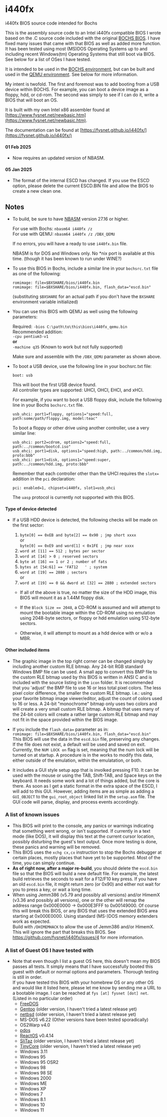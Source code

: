 # i440fx
i440fx BIOS source code intended for Bochs

This is the assembly source code to an Intel i440fx compatible BIOS I wrote based on the .C source code included with the original [BOCHS BIOS](https://github.com/bochs-emu/Bochs/tree/master/bochs/bios). I have fixed many issues that came with that BIOS as well as added more function. It has been tested using most (MS)DOS Operating Systems up to and including recent Windows(tm) Operating Systems that still boot via BIOS. See below for a list of OSes I have tested.

It is intended to be used in the [BOCHS environment](https://github.com/bochs-emu/Bochs), but can be built and used in the [QEMU environment](https://www.qemu.org/). See below for more information.

My intent is twofold. The first and foremost was to add booting from a USB device within BOCHS. For example, you can boot a device image as a floppy, hdd, or cd-rom. The second was simply to see if I can do it, write a BIOS that will boot an OS.

It is built with my own Intel x86 assembler found at [https://www.fysnet.net/newbasic.htm](https://www.fysnet.net/newbasic.htm).

The documentation can be found at [https://fysnet.github.io/i440fx/](https://fysnet.github.io/i440fx/)

#### 01 Feb 2025
* Now requires an updated version of NBASM.

#### 05 Jan 2025
* The format of the internal ESCD has changed. If you use the ESCD option, please delete the current ESCD.BIN file and allow the BIOS to create a new clean one.

## Notes
* To build, be sure to have <a href="https://www.fysnet.net/newbasic.htm">NBASM</a> version 27.16 or higher.

  For use with Bochs: `nbasm64 i440fx /z`\
  For use with QEMU: `nbasm64 i440fx /z /DBX_QEMU`
  
  If no errors, you will have a ready to use `i440fx.bin` file.

  NBASM is for DOS and Windows only. No *nix port is available at this time. (though it has been known to run under WINE?)

* To use this BIOS in Bochs, include a similar line in your `bochsrc.txt` file as one of the following:
  
   `romimage: file=$BXSHARE/bios/i440fx.bin`\
   `romimage: file=$BXSHARE/bios/i440fx.bin, flash_data="escd.bin"`
    
   (substituting `$BXSHARE` for an actual path if you don't have the `BXSHARE` environment variable initialized)

* You can use this BIOS with QEMU as well using the following parameters:

  Required: `-bios C:\path\to\this\bios\i440fx_qemu.bin`\
  Recommended addition:\
  `-cpu pentium3-v1`\
    **or**\
  `-machine q35` (Known to work but not fully supported)

  Make sure and assemble with the `/DBX_QEMU` parameter as shown above.

* To boot a USB device, use the following line in your bochsrc.txt file:

  `boot: usb`

  This will boot the first USB device found.\
  All controller types are supported: UHCI, OHCI, EHCI, and xHCI.

  For example, if you want to boot a USB floppy disk, include the following line in your Bochs `bochsrc.txt` file.

  `usb_uhci: port1=floppy, options1="speed:full, path:some/path/floppy.img, model:teac"`

  To boot a floppy or other drive using another controller, use a very similar line:

  `usb_ohci: port2=cdrom, options2="speed:full, path:../common/bootcd.iso"`\
  `usb_ehci: port1=disk, options1="speed:high, path:../common/hdd.img, proto:bbb"`\
  `usb_xhci: port1=disk, options1="speed:super, path:../common/hdd.img, proto:bbb"`

  Remember that each controller other than the UHCI requires the `slotx=` addition in the `pci` declaration:

  `pci: enabled=1, chipset=i440fx, slot1=usb_ohci`

  The `uasp` protocol is currently not supported with this BIOS.

#### Type of device detected
* If a USB HDD device is detected, the following checks will be made on the first sector:
  
  1. `byte[0] == 0xEB and byte[2] == 0x90 ; jmp short xxxx`\
    or\
     `byte[0] == 0xE9 and word[1] < 0x1FE ; jmp near xxxx`
  2. `word at [11] == 512 ; bytes per sector`
  3. `word at [14] > 0 ; reserved sectors`
  4. `byte at [16] == 1 or 2 ; number of fats`
  5. `bytes at [54:61] == 'FAT12   ' ; system`
  6. `word at [19] == 2880 ; sectors`\
  or
  7. `word at [19] == 0 && dword at [32] == 2880 ; extended sectors`

  * If all of the above is true, no matter the size of the HDD image, this BIOS will mount it as a 1.44M floppy disk.
  
  * If the `Block Size == 2048`, a CD-ROM is assumed and will attempt to mount the bootable image within the CD-ROM using no emulation using 2048-byte sectors, or floppy or hdd emulation using 512-byte sectors.
  
  * Otherwise, it will attempt to mount as a hdd device with or w/o a MBR.

#### Other included items
* The graphic image in the top right corner can be changed simply by including another custom RLE bitmap. Any 24-bit RGB standard Windows BMP file can be used. A small app to convert this BMP file to the custom RLE bitmap used by this BIOS is written in ANSI C and is included with the source listing in the `icon` folder. It is recommended that you 'adjust' the BMP file to use 16 or less total pixel colors. The less pixel color difference, the smaller the custom RLE bitmap. i.e.: using your favorite bitmap image viewer/editor, adjust the count of colors used to 16 or less. A 24-bit "monochrome" bitmap only uses two colors and will create a very small custom RLE bitmap. A bitmap that uses many of the 24-bit colors will create a rather large custom RLE bitmap and may not fit in the space provided within the BIOS image.

* If you include the `flash_data=` parameter as in:\
  `romimage: file=$BXSHARE/bios/i440fx.bin, flash_data="escd.bin"`\
  This BIOS will use the data in the `escd.bin` file, preserving any changes. If the file does not exist, a default will be used and saved on exit. Currently, the `NUM LOCK on` flag is set, meaning that the num lock will be turned on at startup. A procedure is in the works to modify this data, either outside of the emulation, within the emulatation, or both.

* It includes a GUI style setup app that is involked pressing F10. It can be used with the mouse or using the TAB, Shift-TAB, and Space keys on the keyboard. It needs some work and a lot of things added, but the core is there. As soon as I get a static format in the extra space of the ESCD, I will add to this GUI. However, adding items are as simple as adding a `GUI_OBJECT` to the `gui_root_object` linked list in the `setup.asm` file. The GUI code will parse, display, and process events accordingly.

### A list of known issues
* This BIOS will print to the console, any panics or warnings indicating that something went wrong, or isn't supported. If currently in a text mode (like DOS), it will display this text at the current cursor location, possibly disturbing the guest's text output. Once more testing is done, these panics and warning will be removed.
* This BIOS uses the `xchg cx,cx` instruction to stop the Bochs debugger at certain places, mostly places that have yet to be supported. Most of the time, you can simply continue.
* **As of right now, after a major re-build**, you should delete the `escd.bin` file so that the BIOS will build a new default file. For example, the latest build retrieves the seconds to wait for a F12/F10 key press. If you have an old `escd.bin` file, it might return zero (or 0x90) and either not wait for you to press a key, or wait a long time.
* When using Jemm386 (v5.79 and possibly all versions) and/or HimemX (v3.36 and possibly all versions), one or the other will remap the address range 0x000E0000 -> 0x000E3FFF to 0x00149000. Of course this will break this BIOS, or any BIOS that uses the extended BIOS area starting at 0x000E0000. Using standard (MS-)DOS memory extenders work as expected.\
Build with `/DHIMEMHACK` to allow the use of Jemm386 and/or HimemX. This will ignore the part that breaks this BIOS. See <a href="https://github.com/fysnet/i440fx/issues/4">https://github.com/fysnet/i440fx/issues/4</a> for more information.

### A list of Guest OS I have tested with
* Note that even though I list a guest OS here, this doesn't mean my BIOS passes all tests. It simply means that I have successfully booted this guest with default or normal options and parameters. Thorough testing is still in order.\
If you have tested this BIOS with your homebrew OS or any other OS and would like it listed here, please let me know by sending me a URL to a bootable image. I can be reached at `fys [at] fysnet [dot] net`.\
(Listed in no particular order)
  * [FreeDOS](https://www.freedos.org/)
  * [Gentoo](https://www.gentoo.org/) (older version, I haven't tried a latest release yet)
  * [netbsd](https://www.netbsd.org/) (older version, I haven't tried a latest release yet)
  * MS-DOS v6.22 (Other versions have been tested sporadically)
  * OS2Warp v4.0
  * [pdos](http://pdos.org)
  * [ReactOS](https://reactos.org) v0.4.14
  * [SliTaz](https://slitaz.org/en/) (older version, I haven't tried a latest release yet)
  * [TinyCore](http://tinycorelinux.net/) (older version, I haven't tried a latest release yet)
  * Windows 3.11
  * Windows 95
  * Windows 95 OSR2
  * Windows 98
  * Windows 98 SE
  * Windows 2000
  * Windows ME
  * Windows XP
  * Windows 7
  * Windows 8.1
  * Windows 10
  * Windows 11
